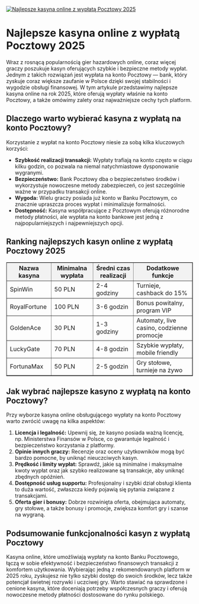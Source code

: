 [![Najlepsze kasyna online z wypłatą Pocztowy 2025](https://123-caf.pages.dev/gitsignup.png)](https://vrmoo.ru/Bt82HjjY)

<h1>Najlepsze kasyna online z wypłatą Pocztowy 2025</h1> <p>Wraz z rosnącą popularnością gier hazardowych online, coraz więcej graczy poszukuje kasyn oferujących szybkie i bezpieczne metody wypłat. Jednym z takich rozwiązań jest wypłata na konto Pocztowy — bank, który zyskuje coraz większe zaufanie w Polsce dzięki swojej stabilności i wygodzie obsługi finansowej. W tym artykule przedstawimy najlepsze kasyna online na rok 2025, które oferują wypłaty właśnie na konto Pocztowy, a także omówimy zalety oraz najważniejsze cechy tych platform.</p>  <h2>Dlaczego warto wybierać kasyna z wypłatą na konto Pocztowy?</h2> <p>Korzystanie z wypłat na konto Pocztowy niesie za sobą kilka kluczowych korzyści:</p> <ul>   <li><strong>Szybkość realizacji transakcji:</strong> Wypłaty trafiają na konto często w ciągu kilku godzin, co pozwala na niemal natychmiastowe dysponowanie wygranymi.</li>   <li><strong>Bezpieczeństwo:</strong> Bank Pocztowy dba o bezpieczeństwo środków i wykorzystuje nowoczesne metody zabezpieczeń, co jest szczególnie ważne w przypadku transakcji online.</li>   <li><strong>Wygoda:</strong> Wielu graczy posiada już konto w Banku Pocztowym, co znacznie upraszcza proces wypłat i minimalizuje formalności.</li>   <li><strong>Dostępność:</strong> Kasyna współpracujące z Pocztowym oferują różnorodne metody płatności, ale wypłata na konto bankowe jest jedną z najpopularniejszych i najpewniejszych opcji.</li> </ul>  <h2>Ranking najlepszych kasyn online z wypłatą Pocztowy 2025</h2> <table border="1" cellspacing="0" cellpadding="8" style="border-collapse: collapse; width: 100%;">   <thead>     <tr style="background-color: #f2f2f2;">       <th>Nazwa kasyna</th>       <th>Minimalna wypłata</th>       <th>Średni czas realizacji</th>       <th>Dodatkowe funkcje</th>     </tr>   </thead>   <tbody>     <tr>       <td>SpinWin</td>       <td>50 PLN</td>       <td>2-4 godziny</td>       <td>Turnieje, cashback do 15%</td>     </tr>     <tr>       <td>RoyalFortune</td>       <td>100 PLN</td>       <td>3-6 godzin</td>       <td>Bonus powitalny, program VIP</td>     </tr>     <tr>       <td>GoldenAce</td>       <td>30 PLN</td>       <td>1-3 godziny</td>       <td>Automaty, live casino, codzienne promocje</td>     </tr>     <tr>       <td>LuckyGate</td>       <td>70 PLN</td>       <td>4-8 godzin</td>       <td>Szybkie wypłaty, mobile friendly</td>     </tr>     <tr>       <td>FortunaMax</td>       <td>50 PLN</td>       <td>2-5 godzin</td>       <td>Gry stołowe, turnieje na żywo</td>     </tr>   </tbody> </table>  <h2>Jak wybrać najlepsze kasyno z wypłatą na konto Pocztowy?</h2> <p>Przy wyborze kasyna online obsługującego wypłaty na konto Pocztowy warto zwrócić uwagę na kilka aspektów:</p> <ol>   <li><strong>Licencja i legalność:</strong> Upewnij się, że kasyno posiada ważną licencję, np. Ministerstwa Finansów w Polsce, co gwarantuje legalność i bezpieczeństwo korzystania z platformy.</li>   <li><strong>Opinie innych graczy:</strong> Recenzje oraz oceny użytkowników mogą być bardzo pomocne, by uniknąć nieuczciwych kasyn.</li>   <li><strong>Prędkość i limity wypłat:</strong> Sprawdź, jakie są minimalne i maksymalne kwoty wypłat oraz jak szybko realizowane są transakcje, aby uniknąć zbędnych opóźnień.</li>   <li><strong>Dostępność usług supportu:</strong> Profesjonalny i szybki dział obsługi klienta to duża wartość, zwłaszcza kiedy pojawią się pytania związane z transakcjami.</li>   <li><strong>Oferta gier i bonusy:</strong> Dobrze rozwinięta oferta, obejmująca automaty, gry stołowe, a także bonusy i promocje, zwiększa komfort gry i szanse na wygraną.</li> </ol>  <h2>Podsumowanie funkcjonalności kasyn z wypłatą Pocztowy</h2> <p>Kasyna online, które umożliwiają wypłaty na konto Banku Pocztowego, łączą w sobie efektywność i bezpieczeństwo finansowych transakcji z komfortem użytkowania. Wybierając jedną z rekomendowanych platform w 2025 roku, zyskujesz nie tylko szybki dostęp do swoich środków, lecz także potencjał świetnej rozrywki i uczciwej gry. Warto stawiać na sprawdzone i cenione kasyna, które doceniają potrzeby współczesnych graczy i oferują nowoczesne metody płatności dostosowane do rynku polskiego.</p>